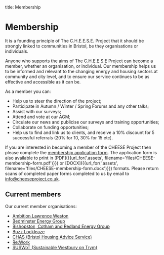 title: Membership

# Membership

<p class="lead">
It is a founding principle of The C.H.E.E.S.E. Project that it should be
strongly linked to communities in Bristol, be they organisations or
individuals.
</p>

Anyone who supports the aims of The C.H.E.E.S.E Project can become a member,
whether an organisation, or individual. Our membership helps us to be informed
and relevant to the changing energy and housing sectors at community and city
level, and to ensure our service continues to be as effective and accessible as
it can be.

As a member you can:

 - Help us to steer the direction of the project;
 - Participate in Autumn / Winter / Spring Forums and any other talks;
 - Assist with our surveys;
 - Attend and vote at our AGM;
 - Circulate our news and publicise our surveys and training opportunities;
 - Collaborate on funding opportunities;
 - Help us to find and link us to clients, and receive a 10% discount for 5
   successful referrals (20% for 10, 30% for 15 etc).

If you are interested in becoming a member of the CHEESE Project then please
complete the [membership application form](/apply-for-membership). The
application form is also available to print in [PDF]({{url_for('.assets',
filename='files/CHEESE-membership-form.pdf')}}) or [DOCX]({{url_for('.assets',
filename='files/CHEESE-membership-form.docx')}}) formats. Please return scans
of completed paper forms completed to us by email to
[info@cheeseproject.co.uk](mailto:info@cheeseproject.co.uk).

## Current members

Our current member organisations:

- [Ambition Lawrence Weston](https://www.ambitionlw.org/)
- [Bedminster Energy Group](http://www.bedminsterenergy.org.uk/)
- [Bishopston, Cotham and Redland Energy Group](https://www.facebook.com/BCR.EnergyGroup/)
- [Buzz Lockleaze](http://www.buzzlockleaze.co.uk/)
- [CHAS (Bristol Housing Advice Service)](http://www.chasbristol.co.uk/)
- [Re:Work](http://www.knowlewest.co.uk/directory/rework/)
- [SUSWoT (Sustainable Westbury on Trym)](http://www.suswot.org.uk/)

